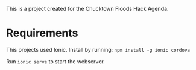 This is a project created for the Chucktown Floods Hack Agenda.

# Requirements

This projects used Ionic.
Install by running:
`npm install -g ionic cordova`

Run `ionic serve` to start the webserver.
